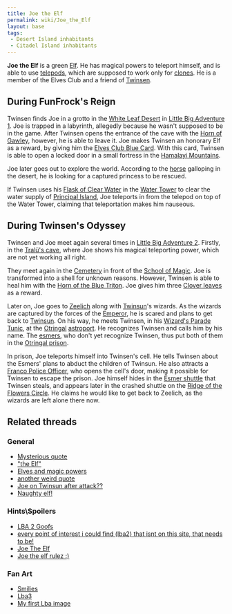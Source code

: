 ```yaml
---
title: Joe the Elf
permalink: wiki/Joe_the_Elf
layout: base
tags:
 - Desert Island inhabitants
 - Citadel Island inhabitants
---
```


**Joe the Elf** is a green [Elf](Elf "wikilink"). He has magical powers
to teleport himself, and is able to use [telepods](telepod "wikilink"),
which are supposed to work only for [clones](clone "wikilink"). He is a
member of the Elves Club and a friend of [Twinsen](Twinsen "wikilink").

## During FunFrock's Reign

Twinsen finds Joe in a grotto in the [White Leaf
Desert](White_Leaf_Desert "wikilink") in [Little Big Adventure
1](Little_Big_Adventure_1 "wikilink"). Joe is trapped in a labyrinth,
allegedly because he wasn't supposed to be in the game. After Twinsen
opens the entrance of the cave with the [Horn of
Gawley](Horn_of_Gawley "wikilink"), however, he is able to leave it. Joe
makes Twinsen an honorary Elf as a reward, by giving him the [Elves Club
Blue Card](Elves_Club_Blue_Card "wikilink"). With this card, Twinsen is
able to open a locked door in a small fortress in the [Hamalayi
Mountains](Hamalayi_Mountains "wikilink").

Joe later goes out to explore the world. According to the
[horse](horse "wikilink") galloping in the desert, he is looking for a
captured princess to be rescued.

If Twinsen uses his [Flask of Clear
Water](Flask_of_Clear_Water "wikilink") in the [Water
Tower](Water_Tower "wikilink") to clear the water supply of [Principal
Island](Principal_Island "wikilink"), Joe teleports in from the telepod
on top of the Water Tower, claiming that teleportation makes him
nauseous.

## During Twinsen's Odyssey

Twinsen and Joe meet again several times in [Little Big Adventure
2](Little_Big_Adventure_2 "wikilink"). Firstly, in the [Tralü's
cave](Tralü's_cave "wikilink"), where Joe shows his magical teleporting
power, which are not yet working all right.

They meet again in the [Cemetery](Cemetery "wikilink") in front of the
[School of Magic](School_of_Magic "wikilink"). Joe is transformed into a
shell for unknown reasons. However, Twinsen is able to heal him with the
[Horn of the Blue Triton](Horn_of_the_Blue_Triton "wikilink"). Joe gives
him three [Clover leaves](Clover_Leaf "wikilink") as a reward.

Later on, Joe goes to [Zeelich](Zeelich "wikilink") along with
[Twinsun](Twinsun "wikilink")'s wizards. As the wizards are captured by
the forces of the [Emperor](Emperor "wikilink"), he is scared and plans
to get back to [Twinsun](Twinsun "wikilink"). On his way, he meets
Twinsen, in his [Wizard's Parade
Tunic](Wizard's_Parade_Tunic "wikilink"), at the
[Otringal](Otringal "wikilink") [astroport](astroport "wikilink"). He
recognizes Twinsen and calls him by his name. The
[esmers](esmer "wikilink"), who don't yet recognize Twinsen, thus put
both of them in the [Otringal prison](Otringal_prison "wikilink").

In prison, Joe teleports himself into Twinsen's cell. He tells Twinsen
about the Esmers' plans to abduct the children of Twinsun. He also
attracts a [Franco Police Officer](Franco_Police_Officer "wikilink"),
who opens the cell's door, making it possible for Twinsen to escape the
prison. Joe himself hides in the [Esmer
shuttle](Esmer_shuttle "wikilink") that Twinsen steals, and appears
later in the crashed shuttle on the [Ridge of the Flowers
Circle](Ridge_of_the_Flowers_Circle "wikilink"). He claims he would like
to get back to Zeelich, as the wizards are left alone there now.

## Related threads

### General

- [Mysterious quote](https://forum.magicball.net/showthread.php?t=8802)
- ["the Elf"](https://forum.magicball.net/showthread.php?t=7689)
- [Elves and magic
  powers](https://forum.magicball.net/showthread.php?t=6418)
- [another weird
  quote](https://forum.magicball.net/showthread.php?t=6295)
- [Joe on Twinsun after
  attack??](https://forum.magicball.net/showthread.php?t=3531)
- [Naughty elf!](https://forum.magicball.net/showthread.php?t=1686)

### Hints\Spoilers

- [LBA 2 Goofs](https://forum.magicball.net/showthread.php?t=10415)
- [every point of interest i could find (lba2) that isnt on this site,
  that needs to be!](https://forum.magicball.net/showthread.php?t=10385)
- [Joe The Elf](https://forum.magicball.net/showthread.php?t=5081)
- [Joe the elf rulez
  :)](https://forum.magicball.net/showthread.php?t=1143)

### Fan Art

- [Smilies](https://forum.magicball.net/showthread.php?t=10774)
- [Lba3](http://forum.magicball.net/showthread.php?p=112171#post112171)
- [My first Lba
  image](https://forum.magicball.net/showthread.php?t=3150)
